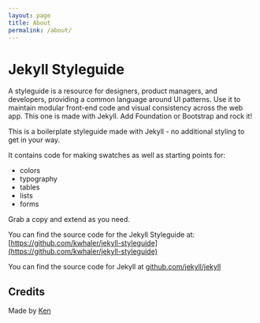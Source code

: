```yaml
---
layout: page
title: About
permalink: /about/
---
```


# Jekyll Styleguide

A styleguide is a resource for designers, product managers, and developers, providing a common language around UI patterns. Use it to maintain modular front-end code and visual consistency across the web app. This one is made with Jekyll. Add Foundation or Bootstrap and rock it!

This is a boilerplate styleguide made with Jekyll - no additional styling to get in your way.

It contains code for making swatches as well as starting points for:

- colors
- typography
- tables
- lists
- forms

Grab a copy and extend as you need.

You can find the source code for the Jekyll Styleguide at: [https://github.com/kwhaler/jekyll-styleguide](https://github.com/kwhaler/jekyll-styleguide)

You can find the source code for Jekyll at [github.com/jekyll/jekyll](https://github.com/jekyll/jekyll)

## Credits

Made by [Ken](kwhaler.com)


